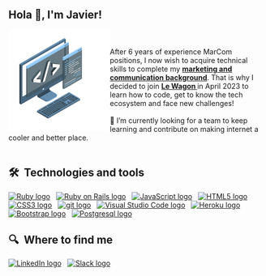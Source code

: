 ## Hola 👋, I'm Javier!

<img align="left" alt="GIF" src="https://raw.githubusercontent.com/javialsal/javialsal/main/techstack.gif" width="200px"/>
<br>
<br>
After 6 years of experience MarCom positions, I now wish to acquire technical skills to complete my <strong><a href="https://www.linkedin.com/in/javialsal/"> marketing and communication background</a></strong>.
That is why I decided to join <strong><a href="https://github.com/lewagon">Le Wagon </a></strong>in April 2023 to learn how to code, get to know the tech ecosystem and face new challenges!
<br>
<br>
🔭 I’m currently looking for a team to keep learning and contribute on making internet a cooler and better place.
<br>
<br>

## 🛠  Technologies and tools

[<img src="https://img.shields.io/badge/Ruby-282C34?logo=ruby&logoColor=CC342D" alt="Ruby logo" title="Ruby" height="25" />][tech_tools_anchor]
&nbsp;
[<img src="https://img.shields.io/badge/Ruby_on_Rails-282C34?logo=ruby-on-rails&logoColor=CC0000" alt="Ruby on Rails logo" title="Ruby on Rails" height="25" />][tech_tools_anchor]
&nbsp;
[<img src="https://img.shields.io/badge/JavaScript-282C34?logo=javascript&logoColor=F7DF1E" alt="JavaScript logo" title="JavaScript" height="25" />][tech_tools_anchor]
&nbsp;
[<img src="https://img.shields.io/badge/HTML5-282C34?logo=html5&logoColor=E34F26" alt="HTML5 logo" title="HTML5" height="25" />][tech_tools_anchor]
&nbsp;
[<img src="https://img.shields.io/badge/CSS3-282C34?logo=css3&logoColor=1572B6" alt="CSS3 logo" title="CSS3" height="25" />][tech_tools_anchor]
&nbsp;
[<img src="https://img.shields.io/badge/git-282C34?logo=git&logoColor=F05032" alt="git logo" title="git" height="25" />][tech_tools_anchor]
&nbsp;
[<img src="https://img.shields.io/badge/VS%20Code-282C34?logo=visual-studio-code&logoColor=007ACC" alt="Visual Studio Code logo" title="Visual Studio Code" height="25" />][tech_tools_anchor]
&nbsp;
[<img src="https://img.shields.io/badge/Heroku-282C34?logo=heroku&logoColor=430098" alt="Heroku logo" title="Heroku" height="25" />][tech_tools_anchor]
&nbsp;
[<img src="https://img.shields.io/badge/Bootstrap-282C34?logo=bootstrap&logoColor=563D7C" alt="Bootstrap logo" title="Bootstrap" height="25" />][tech_tools_anchor]
&nbsp;
[<img src="https://img.shields.io/badge/PostgreSQL-282C34?logo=postgresql&logoColor=316192" alt="Postgresql logo" title="Postgresql" height="25" />][tech_tools_anchor]

## 🔍  Where to find me

[<img src="https://img.shields.io/badge/LinkedIn-282C34?logo=linkedin&logoColor=0077B5" alt="LinkedIn logo" title="LinkedIn" height="25" />](https://www.linkedin.com/in/javialsal)
&nbsp;
[<img src="https://img.shields.io/badge/Slack-282C34?logo=slack&logoColor=4A154B" alt="Slack logo" title="Slack" height="25" />][tech_tools_anchor]

[tech_tools_anchor]: ##hola--
